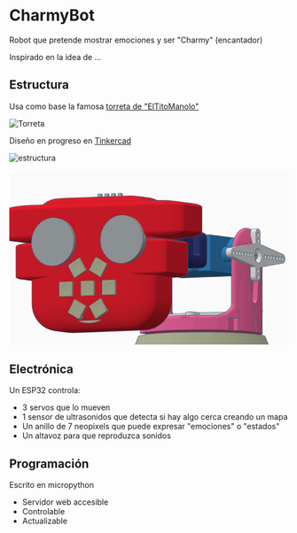 # CharmyBot

Robot que pretende mostrar emociones y ser "Charmy" (encantador)

Inspirado en la idea de ...


## Estructura

Usa como base la famosa [torreta de "ElTitoManolo" ](https://www.thingiverse.com/thing:2467743)

![Torreta](https://cdn.thingiverse.com/renders/6a/51/9b/d1/b1/bc6b9e66128f97b17aba53b40d7eb409_preview_featured.jpg)

Diseño en progreso en [Tinkercad](https://www.tinkercad.com/things/hTRtqqWvilr)

![estructura](images/cabezon.jpg )

![imagen](images/cabezonSombrero.jpg )

## Electrónica

Un ESP32 controla:
* 3 servos que lo mueven
* 1 sensor de ultrasonidos que detecta si hay algo cerca creando un mapa
* Un anillo de 7 neopixels que puede expresar "emociones" o "estados" 
* Un altavoz para que reproduzca sonidos

## Programación

Escrito en micropython
* Servidor web accesible
* Controlable
* Actualizable
 
